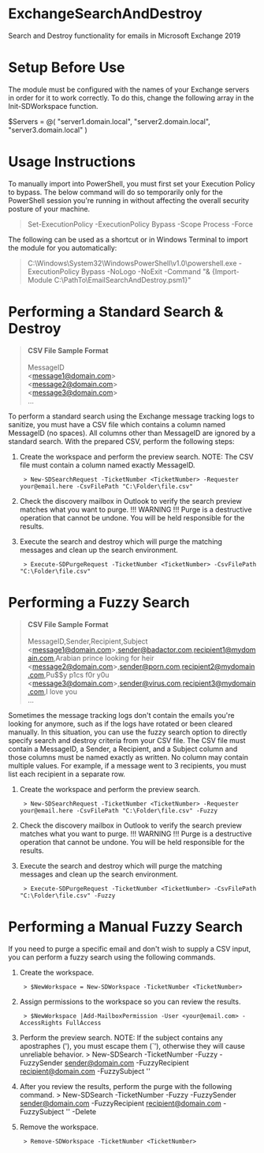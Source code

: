 # ExchangeSearchAndDestroy
Search and Destroy functionality for emails in Microsoft Exchange 2019

# Setup Before Use
The module must be configured with the names of your Exchange servers in order for it to work correctly.  To do this, change the following array in the Init-SDWorkspace function.

$Servers = @(
            "server1.domain.local",
            "server2.domain.local",
            "server3.domain.local"
        )
        
# Usage Instructions
To manually import into PowerShell, you must first set your Execution Policy to bypass.  The below command will do so temporarily only for the PowerShell session you're running in without affecting the overall security posture of your machine.
  > Set-ExecutionPolicy -ExecutionPolicy Bypass -Scope Process -Force

The following can be used as a shortcut or in Windows Terminal to import the module for you automatically:
  > C:\Windows\System32\WindowsPowerShell\v1.0\powershell.exe -ExecutionPolicy Bypass -NoLogo -NoExit -Command "& {Import-Module C:\PathTo\EmailSearchAndDestroy.psm1}"

# Performing a Standard Search & Destroy
> <b>CSV File Sample Format</b>\
> \
> MessageID\
> \<message1@domain.com\>\
> \<message2@domain.com\>\
> \<message3@domain.com\>\
> ...

To perform a standard search using the Exchange message tracking logs to sanitize, you must have a CSV file which contains a column named MessageID (no spaces).  All columns other than MessageID are ignored by a standard search.  With the prepared CSV, perform the following steps:
   1. Create the workspace and perform the preview search.   NOTE: The CSV file must contain a column named exactly MessageID.

           > New-SDSearchRequest -TicketNumber <TicketNumber> -Requester your@email.here -CsvFilePath "C:\Folder\file.csv"

   2. Check the discovery mailbox in Outlook to verify the search preview matches what you want to purge.
       !!! WARNING !!!  Purge is a destructive operation that cannot be undone.  You will be held responsible for the results.

   3. Execute the search and destroy which will purge the matching messages and clean up the search environment.

           > Execute-SDPurgeRequest -TicketNumber <TicketNumber> -CsvFilePath "C:\Folder\file.csv"

# Performing a Fuzzy Search
> <b>CSV File Sample Format</b>\
>\
> MessageID,Sender,Recipient,Subject\
> \<message1@domain.com\>,sender@badactor.com,recipient1@mydomain.com,Arabian prince looking for heir\
> \<message2@domain.com\>,sender@porn.com,recipient2@mydomain.com,Pu$$y p1cs f0r y0u\
> \<message3@domain.com\>,sender@virus.com,recipient3@mydomain.com,I love you\
> ...

Sometimes the message tracking logs don't contain the emails you're looking for anymore, such as if the logs have rotated or been cleared manually.  In this situation, you can use the fuzzy search option to directly specify search and destroy criteria from your CSV file.  The CSV file must contain a MessageID, a Sender, a Recipient, and a Subject column and those columns must be named exactly as written.  No column may contain multiple values.  For example, if a message went to 3 recipients, you must list each recipient in a separate row.

   1. Create the workspace and perform the preview search.

           > New-SDSearchRequest -TicketNumber <TicketNumber> -Requester your@email.here -CsvFilePath "C:\Folder\file.csv" -Fuzzy

   2. Check the discovery mailbox in Outlook to verify the search preview matches what you want to purge.
       !!! WARNING !!!  Purge is a destructive operation that cannot be undone.  You will be held responsible for the results.

   3. Execute the search and destroy which will purge the matching messages and clean up the search environment.

           > Execute-SDPurgeRequest -TicketNumber <TicketNumber> -CsvFilePath "C:\Folder\file.csv" -Fuzzy

# Performing a Manual Fuzzy Search
If you need to purge a specific email and don't wish to supply a CSV input, you can perform a fuzzy search using the following commands.

   1. Create the workspace.

           > $NewWorkspace = New-SDWorkspace -TicketNumber <TicketNumber>

   2. Assign permissions to the workspace so you can review the results.

           > $NewWorkspace |Add-MailboxPermission -User <your@email.com> -AccessRights FullAccess

   3. Perform the preview search.  NOTE: If the subject contains any apostraphes ('), you must escape them (`'), otherwise they will cause unreliable behavior.
           > New-SDSearch -TicketNumber <TicketNumber> -Fuzzy -FuzzySender <sender@domain.com> -FuzzyRecipient <recipient@domain.com> -FuzzySubject '<Subject>'

   4. After you review the results, perform the purge with the following command.
           > New-SDSearch -TicketNumber <TicketNumber> -Fuzzy -FuzzySender <sender@domain.com> -FuzzyRecipient <recipient@domain.com> -FuzzySubject '<Subject>' -Delete
  
   5. Remove the workspace.
  
           > Remove-SDWorkspace -TicketNumber <TicketNumber>
